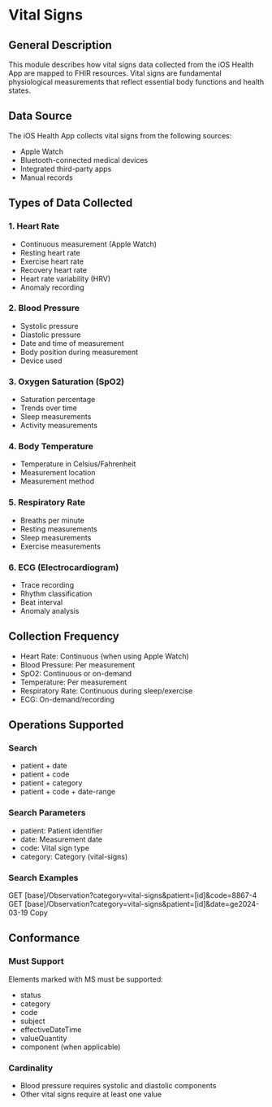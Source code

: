 # Vital Signs

## General Description
This module describes how vital signs data collected from the iOS Health App are mapped to FHIR resources. Vital signs are fundamental physiological measurements that reflect essential body functions and health states.

## Data Source
The iOS Health App collects vital signs from the following sources:
- Apple Watch
- Bluetooth-connected medical devices
- Integrated third-party apps
- Manual records

## Types of Data Collected

### 1. Heart Rate
- Continuous measurement (Apple Watch)
- Resting heart rate
- Exercise heart rate
- Recovery heart rate
- Heart rate variability (HRV)
- Anomaly recording

### 2. Blood Pressure
- Systolic pressure
- Diastolic pressure
- Date and time of measurement
- Body position during measurement
- Device used

### 3. Oxygen Saturation (SpO2)
- Saturation percentage
- Trends over time
- Sleep measurements
- Activity measurements

### 4. Body Temperature
- Temperature in Celsius/Fahrenheit
- Measurement location
- Measurement method

### 5. Respiratory Rate
- Breaths per minute
- Resting measurements
- Sleep measurements
- Exercise measurements

### 6. ECG (Electrocardiogram)
- Trace recording
- Rhythm classification
- Beat interval
- Anomaly analysis

## Collection Frequency
- Heart Rate: Continuous (when using Apple Watch)
- Blood Pressure: Per measurement
- SpO2: Continuous or on-demand
- Temperature: Per measurement
- Respiratory Rate: Continuous during sleep/exercise
- ECG: On-demand/recording
## Operations Supported

### Search
- patient + date
- patient + code
- patient + category
- patient + code + date-range

### Search Parameters
- patient: Patient identifier
- date: Measurement date
- code: Vital sign type
- category: Category (vital-signs)

### Search Examples
GET [base]/Observation?category=vital-signs&patient=[id]&code=8867-4
GET [base]/Observation?category=vital-signs&patient=[id]&date=ge2024-03-19
Copy
## Conformance

### Must Support
Elements marked with MS must be supported:
- status
- category
- code
- subject
- effectiveDateTime
- valueQuantity
- component (when applicable)

### Cardinality
- Blood pressure requires systolic and diastolic components
- Other vital signs require at least one value
